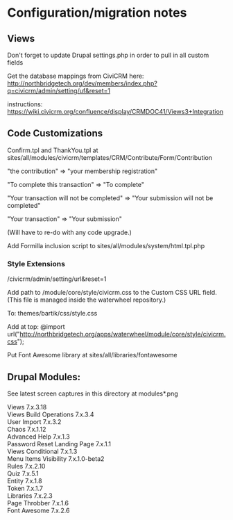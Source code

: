 # Configuration/migration notes

## Views
Don't forget to update Drupal settings.php in order to pull in all custom fields

Get the database mappings from CiviCRM here: http://northbridgetech.org/dev/members/index.php?q=civicrm/admin/setting/uf&reset=1

instructions: https://wiki.civicrm.org/confluence/display/CRMDOC41/Views3+Integration

## Code Customizations
Confirm.tpl and ThankYou.tpl at  
sites/all/modules/civicrm/templates/CRM/Contribute/Form/Contribution

"the contribution" => "your membership registration"

"To complete this transaction" => "To complete"

"Your transaction will not be completed" => "Your submission will not be completed"

"Your transaction" => "Your submission"

(Will have to re-do with any code upgrade.)

Add Formilla inclusion script to sites/all/modules/system/html.tpl.php


### Style Extensions

/civicrm/admin/setting/url&reset=1

Add path to <waterwheel>/module/core/style/civicrm.css to the Custom CSS URL field. (This file is managed inside the waterwheel repository.)

To: themes/bartik/css/style.css

Add at top: @import url("http://northbridgetech.org/apps/waterwheel/module/core/style/civicrm.css");

Put Font Awesome library at sites/all/libraries/fontawesome

## Drupal Modules: 

See latest screen captures in this directory at modules*.png

Views 7.x.3.18  
Views Build Operations 7.x.3.4  
User Import 7.x.3.2  
Chaos 7.x.1.12  
Advanced Help 7.x.1.3    
Password Reset Landing Page 7.x.1.1  
Views Conditional 7.x.1.3  
Menu Items Visibility 7.x.1.0-beta2  
Rules 7.x.2.10  
Quiz 7.x.5.1  
Entity 7.x.1.8  
Token 7.x.1.7  
Libraries 7.x.2.3  
Page Throbber 7.x.1.6  
Font Awesome 7.x.2.6  


